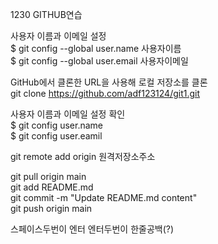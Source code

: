 1230 GITHUB연습

사용자 이름과 이메일 설정  
$ git config --global user.name 사용자이름  
$ git config --global user.email 사용자이메일


GitHub에서 클론한 URL을 사용해 로컬 저장소를 클론  
git clone https://github.com/adf123124/git1.git

사용자 이름과 이메일 설정 확인    
$ git config user.name  
$ git config user.eamil  


git remote add origin 원격저장소주소


git pull origin main  
git add README.md  
git commit -m "Update README.md content"  
git push origin main  

스페이스두번이 엔터
엔터두번이 한줄공백(?)